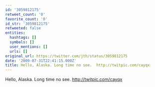 ```yaml
---
id: '3059812175'
retweet_count: '0'
favorite_count: '0'
id_str: '3059812175'
retweeted: false
entities:
  hashtags: []
  symbols: []
  user_mentions: []
  urls: []
original_url: https://twitter.com/jth/status/3059812175
date: '2009-07-31T22:41:15.000Z'
title: Hello, Alaska. Long time no see.  http://twitpic.com/cayqx
---
```


Hello, Alaska. Long time no see.  http://twitpic.com/cayqx